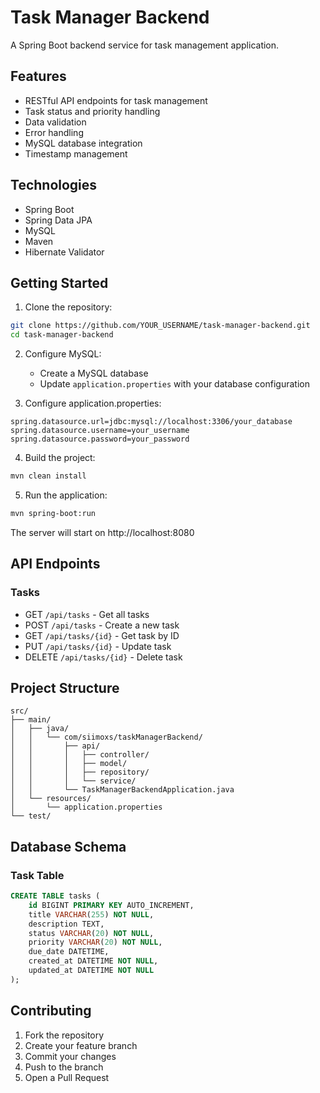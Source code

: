 # Task Manager Backend

A Spring Boot backend service for task management application.

## Features

- RESTful API endpoints for task management
- Task status and priority handling
- Data validation
- Error handling
- MySQL database integration
- Timestamp management

## Technologies

- Spring Boot
- Spring Data JPA
- MySQL
- Maven
- Hibernate Validator

## Getting Started

1. Clone the repository:
```bash
git clone https://github.com/YOUR_USERNAME/task-manager-backend.git
cd task-manager-backend
```

2. Configure MySQL:
   - Create a MySQL database
   - Update `application.properties` with your database configuration

3. Configure application.properties:
```properties
spring.datasource.url=jdbc:mysql://localhost:3306/your_database
spring.datasource.username=your_username
spring.datasource.password=your_password
```

4. Build the project:
```bash
mvn clean install
```

5. Run the application:
```bash
mvn spring-boot:run
```

The server will start on http://localhost:8080

## API Endpoints

### Tasks
- GET `/api/tasks` - Get all tasks
- POST `/api/tasks` - Create a new task
- GET `/api/tasks/{id}` - Get task by ID
- PUT `/api/tasks/{id}` - Update task
- DELETE `/api/tasks/{id}` - Delete task

## Project Structure

```
src/
├── main/
│   ├── java/
│   │   └── com/siimoxs/taskManagerBackend/
│   │       ├── api/
│   │       │   ├── controller/
│   │       │   ├── model/
│   │       │   ├── repository/
│   │       │   └── service/
│   │       └── TaskManagerBackendApplication.java
│   └── resources/
│       └── application.properties
└── test/
```

## Database Schema

### Task Table
```sql
CREATE TABLE tasks (
    id BIGINT PRIMARY KEY AUTO_INCREMENT,
    title VARCHAR(255) NOT NULL,
    description TEXT,
    status VARCHAR(20) NOT NULL,
    priority VARCHAR(20) NOT NULL,
    due_date DATETIME,
    created_at DATETIME NOT NULL,
    updated_at DATETIME NOT NULL
);
```

## Contributing

1. Fork the repository
2. Create your feature branch
3. Commit your changes
4. Push to the branch
5. Open a Pull Request 